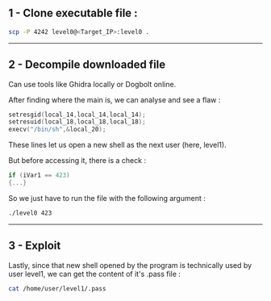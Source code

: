 ## 1 - Clone executable file :
```sh
scp -P 4242 level0@<Target_IP>:level0 .
```

---

## 2 - Decompile downloaded file

Can use tools like Ghidra locally or Dogbolt online.

After finding where the main is, we can analyse and see a flaw :
```c
setresgid(local_14,local_14,local_14);
setresuid(local_18,local_18,local_18);
execv("/bin/sh",&local_20);
```
These lines let us open a new shell as the next user (here, level1).

But before accessing it, there is a check :
```c
if (iVar1 == 423)
{...}
```
So we just have to run the file with the following argument :
```bash
./level0 423
```

---

## 3 - Exploit

Lastly, since that new shell opened by the program is technically used by user level1, we can get the content of it's .pass file :
```bash
cat /home/user/level1/.pass
```

